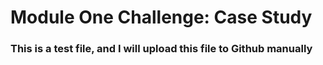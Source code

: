 # Module One Challenge: Case Study
### This is a test file, and I will upload this file to Github manually 
